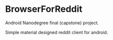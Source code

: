 # BrowserForReddit

Android Nanodegree final (capstone) project.

Simple material designed reddit client for android. 

